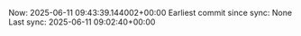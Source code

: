 Now: 2025-06-11 09:43:39.144002+00:00 Earliest commit since sync: None Last sync: 2025-06-11 09:02:40+00:00
